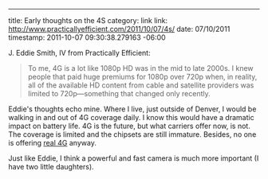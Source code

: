 --- 
title: Early thoughts on the 4S
category: link
link: http://www.practicallyefficient.com/2011/10/07/4s/
date: 07/10/2011
timestamp: 2011-10-07 09:30:38.279163 -06:00

J. Eddie Smith, IV from Practically Efficient:

> To me, 4G is a lot like 1080p HD was in the mid to late 2000s. I knew people that paid huge premiums for 1080p over 720p when, in reality, all of the available HD content from cable and satellite providers was limited to 720p—something that changed only recently.

Eddie's thoughts echo mine. Where I live, just outside of Denver, I would be walking in and out of 4G coverage daily. I know this would have a dramatic impact on battery life. 4G is the future, but what carriers offer now, is not. The coverage is limited and the chipsets are still immature. Besides, no one is offering [real 4G](http://en.wikipedia.org/wiki/4G#Requirements "4G on Wikipedia") anyway.

Just like Eddie, I think a powerful and fast camera is much more important (I have two little daughters).

